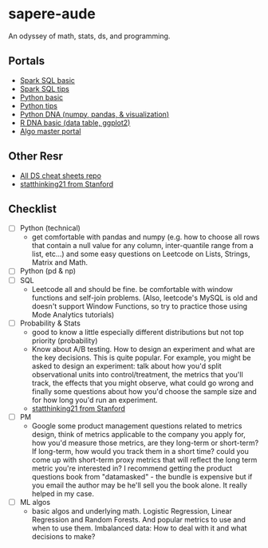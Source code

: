 # sapere-aude
An odyssey of math, stats, ds, and programming.

## Portals
* [Spark SQL basic](./tips/spark_sql_basic.md)
* [Spark SQL tips](./tips/spark_sql_tips.md)
* [Python basic](./tips/python_basic.md)
* [Python tips](./tips/python_tips.md)
* [Python DNA (numpy, pandas, & visualization)](./tips/python_dna_basic.md)
* [R DNA basic (data table, ggplot2)](./tips/r_dna_basic.md)
* [Algo master portal](./algo/README.md)

## Other Resr
* [All DS cheat sheets repo](https://github.com/FavioVazquez/ds-cheatsheets)
* [statthinking21 from Stanford](https://statsthinking21.org/)

## Checklist
- [ ] Python (technical)
    * get comfortable with pandas and numpy (e.g. how to choose all rows that contain a null value for any column, inter-quantile range from a list, etc...) and some easy questions on Leetcode on Lists, Strings, Matrix and Math.
- [ ] Python (pd & np)
- [ ] SQL
    * Leetcode all and should be fine. be comfortable with window functions and self-join problems. (Also, leetcode's MySQL is old and doesn't support Window Functions, so try to practice those using Mode Analytics tutorials)
- [ ] Probability & Stats
    * good to know a little especially different distributions but not top priority (probability)
    * Know about A/B testing. How to design an experiment and what are the key decisions. This is quite popular. For example, you might be asked to design an experiment: talk about how you'd split observational units into control/treatment, the metrics that you'll track, the effects that you might observe, what could go wrong and finally some questions about how you'd choose the sample size and for how long you'd run an experiment.
    * [statthinking21 from Stanford](https://statsthinking21.org/)
- [ ] PM
    * Google some product management questions related to metrics design, think of metrics applicable to the company you apply for, how you'd measure those metrics, are they long-term or short-term? If long-term, how would you track them in a short time? could you come up with short-term proxy metrics that will reflect the long term metric you're interested in? I recommend getting the product questions book from "datamasked" - the bundle is expensive but if you email the author may be he'll sell you the book alone. It really helped in my case.
- [ ] ML algos
    * basic algos and underlying math. Logistic Regression, Linear Regression and Random Forests. And popular metrics to use and when to use them. Imbalanced data: How to deal with it and what decisions to make?
